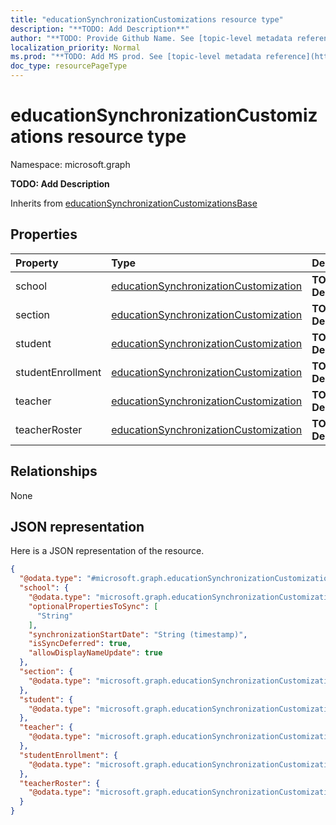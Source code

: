 ```yaml
---
title: "educationSynchronizationCustomizations resource type"
description: "**TODO: Add Description**"
author: "**TODO: Provide Github Name. See [topic-level metadata reference](https://msgo.azurewebsites.net/add/document/guidelines/metadata.html#topic-level-metadata)**"
localization_priority: Normal
ms.prod: "**TODO: Add MS prod. See [topic-level metadata reference](https://msgo.azurewebsites.net/add/document/guidelines/metadata.html#topic-level-metadata)**"
doc_type: resourcePageType
---
```


# educationSynchronizationCustomizations resource type


Namespace: microsoft.graph

**TODO: Add Description**


Inherits from [educationSynchronizationCustomizationsBase](../resources/educationsynchronizationcustomizationsbase.md)

## Properties
|Property|Type|Description|
|:---|:---|:---|
|school|[educationSynchronizationCustomization](../resources/educationsynchronizationcustomization.md)|**TODO: Add Description**|
|section|[educationSynchronizationCustomization](../resources/educationsynchronizationcustomization.md)|**TODO: Add Description**|
|student|[educationSynchronizationCustomization](../resources/educationsynchronizationcustomization.md)|**TODO: Add Description**|
|studentEnrollment|[educationSynchronizationCustomization](../resources/educationsynchronizationcustomization.md)|**TODO: Add Description**|
|teacher|[educationSynchronizationCustomization](../resources/educationsynchronizationcustomization.md)|**TODO: Add Description**|
|teacherRoster|[educationSynchronizationCustomization](../resources/educationsynchronizationcustomization.md)|**TODO: Add Description**|

## Relationships
None

## JSON representation
Here is a JSON representation of the resource.
<!-- {
  "blockType": "resource",
  "@odata.type": "microsoft.graph.educationSynchronizationCustomizations"
}
-->
``` json
{
  "@odata.type": "#microsoft.graph.educationSynchronizationCustomizations",
  "school": {
    "@odata.type": "microsoft.graph.educationSynchronizationCustomization",
    "optionalPropertiesToSync": [
      "String"
    ],
    "synchronizationStartDate": "String (timestamp)",
    "isSyncDeferred": true,
    "allowDisplayNameUpdate": true
  },
  "section": {
    "@odata.type": "microsoft.graph.educationSynchronizationCustomization"
  },
  "student": {
    "@odata.type": "microsoft.graph.educationSynchronizationCustomization"
  },
  "teacher": {
    "@odata.type": "microsoft.graph.educationSynchronizationCustomization"
  },
  "studentEnrollment": {
    "@odata.type": "microsoft.graph.educationSynchronizationCustomization"
  },
  "teacherRoster": {
    "@odata.type": "microsoft.graph.educationSynchronizationCustomization"
  }
}
```

